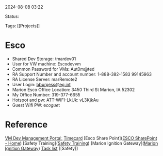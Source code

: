 2024-08-08 03:22

Status:

Tags:
[[Projects]]
# Esco

- Shared Dev Storage:  \\mardev01
- User for VW machine: Escodevvm
- Common Password for VMs:  Aut0m@ted
- RA Support Number and account number:  1-888-382-1583 99145963
- RA License Server:  marRemote2
- User Login:  bburgess@eg.int
- Marion Esco Office Location:  3450 Third St Marion, IA 52302
- My Office Number:  319-377-6655
- Hotspot and pw:  ATT-WIFI-LkUk: vL3KjkAu
- Guest Wifi PW: e$cogue$t

# Reference

[VM Dev Management Portal:](https://devmgmt.theescogroup.com/directory/)
[Timecard](https://time.theescogroup.com/action/home)
[Esco Share Point]([ESCO SharePoint - Home](https://theescogroup.sharepoint.com/SitePages/Home.aspx))
[Safety Training]([Safety Training](https://escogroup.talentlms.com/dashboard))
[Marion Ignition Gateway]([Marion Ignition Gateway](https://vm-ignition.theescogroup.com:8043/web/home?0))
[Task list](https://tasklist.theescogroup.com)
[[Safety]]

